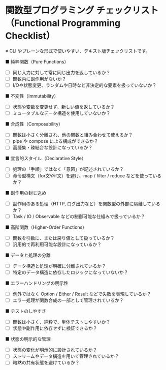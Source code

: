 # 関数型プログラミング チェックリスト（Functional Programming Checklist）

※ CLI やプレーンな形式で使いやすい、テキスト版チェックリストです。

■ 純粋関数（Pure Functions）
- [ ] 同じ入力に対して常に同じ出力を返しているか？
- [ ] 関数内に副作用がないか？
- [ ] I/Oや状態変更、ランダムや日時など非決定的な要素を扱っていないか？

■ 不変性（Immutability）
- [ ] 状態や変数を変更せず、新しい値を返しているか？
- [ ] ミュータブルなデータ構造を使用していないか？

■ 合成性（Composability）
- [ ] 関数は小さく分離され、他の関数と組み合わせて使えるか？
- [ ] pipe や compose による構成ができるか？
- [ ] 高凝集・疎結合な設計になっているか？

■ 宣言的スタイル（Declarative Style）
- [ ] 処理の「手順」ではなく「意図」が記述されているか？
- [ ] 命令型構文（for文やif文）を避け、map / filter / reduce などを使っているか？

■ 副作用の封じ込め
- [ ] 副作用のある処理（HTTP, ログ出力など）を関数型の外部に隔離しているか？
- [ ] Task / IO / Observable などの制御可能な仕組みで扱っているか？

■ 高階関数（Higher-Order Functions）
- [ ] 関数を引数に、または戻り値として扱っているか？
- [ ] 汎用的で再利用可能な設計になっているか？

■ データと処理の分離
- [ ] データ構造と処理が明確に分離されているか？
- [ ] 特定のデータ構造に依存したロジックになっていないか？

■ エラーハンドリングの明示性
- [ ] 例外ではなく Option / Either / Result などで失敗を表現しているか？
- [ ] エラー処理が関数合成の一部として管理されているか？

■ テストのしやすさ
- [ ] 関数は小さく、純粋で、単体テストしやすいか？
- [ ] 状態や副作用に依存せずに検証できるか？

■ 状態の明示的な管理
- [ ] 状態の変化が明示的に設計されているか？
- [ ] ストリームやデータ構造を用いて管理されているか？
- [ ] 暗黙の共有状態を避けているか？